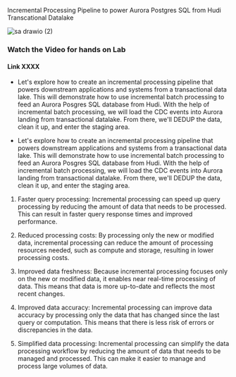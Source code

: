 
Incremental Processing Pipeline to power Aurora Postgres SQL from Hudi Transcational Datalake 

![sa drawio (2)](https://user-images.githubusercontent.com/39345855/222936650-d637dad4-b0d8-464b-a587-9cc205749769.png)

### Watch the Video for hands on Lab
#### Link XXXX


* Let's explore how to create an incremental processing pipeline that powers downstream applications and systems from a transactional data lake. This will demonstrate how to use incremental batch processing to feed an Aurora Posgres SQL database from Hudi. With the help of incremental batch processing, we will load the CDC events into Aurora landing from  transactional datalake. From there, we'll DEDUP the data, clean it up, and enter the staging area.

* Let's explore how to create an incremental processing pipeline that powers downstream applications and systems from a transactional data lake. This will demonstrate how to use incremental batch processing to feed an Aurora Posgres SQL database from Hudi. With the help of incremental batch processing, we will load the CDC events into Aurora landing from  transactional datalake. From there, we'll DEDUP the data, clean it up, and enter the staging area.

1.	Faster query processing: Incremental processing can speed up query processing by reducing the amount of data that needs to be processed. This can result in faster query response times and improved performance.


2.	Reduced processing costs: By processing only the new or modified data, incremental processing can reduce the amount of processing resources needed, such as compute and storage, resulting in lower processing costs.


3.	Improved data freshness: Because incremental processing focuses only on the new or modified data, it enables near real-time processing of data. This means that data is more up-to-date and reflects the most recent changes.


4.	Improved data accuracy: Incremental processing can improve data accuracy by processing only the data that has changed since the last query or computation. This means that there is less risk of errors or discrepancies in the data.


5.	Simplified data processing: Incremental processing can simplify the data processing workflow by reducing the amount of data that needs to be managed and processed. This can make it easier to manage and process large volumes of data.
